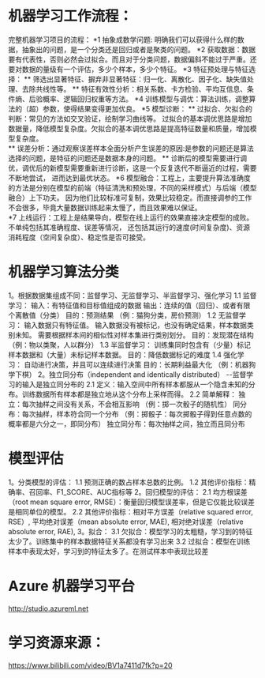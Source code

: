 # 机器学习工作流程：
完整机器学习项目的流程：
    *1 抽象成数学问题: 明确我们可以获得什么样的数据，抽象出的问题，是一个分类还是回归或者是聚类的问题。
    *2 获取数据：数据要有代表性，否则必然会过拟合。而且对于分类问题，数据偏斜不能过于严重。还要对数据的量级有一个评估，多少个样本，多少个特征。
    *3 特征预处理与特征选择：
        ** 筛选出显著特征、摒弃非显著特征：归一化、离散化、因子化、缺失值处理、去除共线性等。
        ** 特征有效性分析：相关系数、卡方检验、平均互信息、条件熵、后验概率、逻辑回归权重等方法。
    *4 训练模型与调优：算法训练，调整算法的（超）参数，使得结果变得更加优良。
    *5 模型诊断：
        ** 过拟合、欠拟合的判断：常见的方法如交叉验证，绘制学习曲线等。
                    过拟合的基本调优思路是增加数据量，降低模型复杂度。欠拟合的基本调优思路是提高特征数量和质量，增加模型复杂度。        
        ** 误差分析：通过观察误差样本全面分析产生误差的原因:是参数的问题还是算法选择的问题，是特征的问题还是数据本身的问题。
        ** 诊断后的模型需要进行调优，调优后的新模型需要重新进行诊断，这是一个反复迭代不断逼近的过程，需要不断地尝试， 进而达到最优状态。
    *6 模型融合：工程上，主要提升算法准确度的方法是分别在模型的前端（特征清洗和预处理，不同的采样模式）与后端（模型融合）上下功夫。
                因为他们比较标准可复制，效果比较稳定。而直接调参的工作不会很多，毕竟大量数据训练起来太慢了，而且效果难以保证。        
    *7 上线运行：工程上是结果导向，模型在线上运行的效果直接决定模型的成败。 不单纯包括其准确程度、误差等情况，
                还包括其运行的速度(时间复杂度)、资源消耗程度（空间复杂度）、稳定性是否可接受。        

# 机器学习算法分类
1。根据数据集组成不同：监督学习、无监督学习、半监督学习、强化学习
        1.1 监督学习：
                输入：有特征值和目标值组成的数据
                输出：连续的值（回归）、或者有限个离散值（分类）
                目的：预测结果 （例：猫狗分类，房价预测）
        1.2 无监督学习：
                输入数据只有特征值。
                输入数据没有被标记，也没有确定结果，样本数据类别未知。
                需要根据样本间的相似性对样本集进行类别划分。
                目的：发现潜在结构 （例：物以类聚，人以群分）
        1.3 半监督学习：
                训练集同时包含有（少量）标记样本数据和（大量）未标记样本数据。
                目的：降低数据标记的难度
        1.4 强化学习：
                自动进行决策，并且可以连续进行决策
                目的：长期利益最大化 （例：机器狗学下棋）
2。独立同分布（independent and identically distributed） --监督学习的输入是独立同分布的
        2.1 定义：输入空间中所有样本都服从一个隐含未知的分布。训练数据所有样本都是独立地从这个分布上采样而得。
        2.2 简单解释：
                独立：每次抽样之间没有关系，不会相互影响 （例：掷一次骰子的随机性）
                同分布：每次抽样，样本符合同一个分布 （例：掷骰子：每次掷骰子得到任意点数的概率都是六分之一，即同分布）
                独立同分布：每次抽样之间，独立而且同分布

# 模型评估
1。分类模型的评估：
        1.1 预测正确的数占样本总数的比例。
        1.2 其他评价指标：精确率、召回率、F1_SCORE、AUC指标等
2。回归模型的评估：
        2.1 均方根误差 （root mean square error, RMSE）：衡量回归模型误差率，但是它仅能比较误差是相同单位的模型。
        2.2 其他评价指标：相对平方误差（relative squared error, RSE）,
                        平均绝对误差（mean absolute error, MAE),
                        相对绝对误差（relative absolute error, RAE),
3。拟合：
    3.1 欠拟合：模型学习的太粗糙，学习到的特征太少了。训练集中的样本数据特征关系都没有学习出来
    3.2 过拟合：模型在训练样本中表现太好，学习到的特征太多了。在测试样本中表现比较差

# Azure 机器学习平台
http://studio.azureml.net






# 学习资源来源：
https://www.bilibili.com/video/BV1a7411d7fk?p=20
         